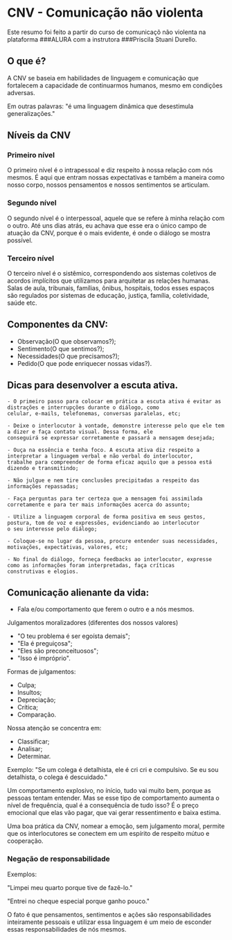 # CNV - Comunicação não violenta

Este resumo foi feito a partir do curso de comunicaçõ não violenta na plataforma ###ALURA com a instrutora ###Priscila Stuani Durello.

## O que é?

A CNV se baseia em habilidades de linguagem e comunicação que fortalecem 
a capacidade de continuarmos humanos, mesmo em condições adversas.

Em outras palavras: "é uma linguagem dinâmica que desestimula generalizações."

## Níveis da CNV

### Primeiro nível
O primeiro nível é o intrapessoal e diz respeito à nossa relação com nós mesmos. É aqui que entram nossas expectativas e 
também a maneira como nosso corpo, nossos pensamentos e nossos sentimentos se articulam.

### Segundo nível
O segundo nível é o interpessoal, aquele que se refere à minha relação com o outro. Até uns dias atrás, eu achava que esse 
era o único campo de atuação da CNV, porque é o mais evidente, é onde o diálogo se mostra possível.

### Terceiro nível
O terceiro nível é o sistêmico, correspondendo aos sistemas coletivos de acordos implícitos que utilizamos para arquitetar 
as relações humanas. Salas de aula, tribunais, famílias, ônibus, hospitais, todos esses espaços são regulados por sistemas 
de educação, justiça, família, coletividade, saúde etc. 

## Componentes da CNV:

- Observação(O que observamos?);
- Sentimento(O que sentimos?);
- Necessidades(O que precisamos?);
- Pedido(O que pode enriquecer nossas vidas?).

## Dicas para desenvolver a escuta ativa.

    - O primeiro passo para colocar em prática a escuta ativa é evitar as distrações e interrupções durante o diálogo, como
    celular, e-mails, telefonemas, conversas paralelas, etc;

    - Deixe o interlocutor à vontade, demonstre interesse pelo que ele tem a dizer e faça contato visual. Dessa forma, ele 
    conseguirá se expressar corretamente e passará a mensagem desejada;

    - Ouça na essência e tenha foco. A escuta ativa diz respeito a interpretar a linguagem verbal e não verbal do interlocutor, 
    trabalhe para compreender de forma eficaz aquilo que a pessoa está dizendo e transmitindo;

    - Não julgue e nem tire conclusões precipitadas a respeito das informações repassadas;

    - Faça perguntas para ter certeza que a mensagem foi assimilada corretamente e para ter mais informações acerca do assunto;

    - Utilize a linguagem corporal de forma positiva em seus gestos, postura, tom de voz e expressões, evidenciando ao interlocutor
    o seu interesse pelo diálogo;

    - Coloque-se no lugar da pessoa, procure entender suas necessidades, motivações, expectativas, valores, etc;

    - No final do diálogo, forneça feedbacks ao interlocutor, expresse como as informações foram interpretadas, faça críticas 
    construtivas e elogios.

## Comunicação alienante da vida:

- Fala e/ou comportamento que ferem o outro e a nós mesmos.

Julgamentos moralizadores (diferentes dos nossos valores)

- "O teu problema é ser egoísta demais";
- "Ela é preguiçosa";
- "Eles são preconceituosos";
- "Isso é impróprio".

Formas de julgamentos:

- Culpa;
- Insultos;
- Depreciação;
- Crítica;
- Comparação.

Nossa atenção se concentra em:
- Classificar;
- Analisar; 
- Determinar.

Exemplo: 
"Se um colega é detalhista, ele é cri cri e compulsivo.
 Se eu sou detalhista, o colega é descuidado."

Um comportamento explosivo, no ínício, tudo vai muito bem, porque as pessoas tentam entender. Mas se esse tipo de comportamento
aumenta o nível de frequência, qual é a consequência de tudo isso? 
É o preço emocional que elas vão pagar, que vai gerar ressentimento e baixa estima.

Uma boa prática da CNV, nomear a emoção, sem julgamento moral, permite que os interlocutores se conectem em um espírito de 
respeito mútuo e cooperação.

### Negação de responsabilidade

Exemplos:

"Limpei meu quarto porque tive de fazê-lo."

"Entrei no cheque especial porque ganho pouco."

O fato é que pensamentos, sentimentos e ações são responsabilidades inteiramente pessoais e utilizar essa linguagem é um 
meio de esconder essas responsabilidades de nós mesmos.
